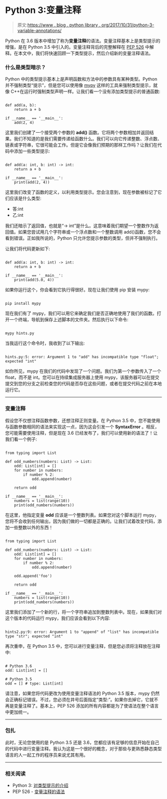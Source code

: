 # Python 3:变量注释

> 原文:[https://www . blog . python library . org/2017/10/31/python-3-variable-annotations/](https://www.blog.pythonlibrary.org/2017/10/31/python-3-variable-annotations/)

Python 在 3.6 版本中增加了称为**变量注释**的语法。变量注释基本上是类型提示的增强，是在 Python 3.5 中引入的。变量注释背后的完整解释在 [PEP 526](https://www.python.org/dev/peps/pep-0526) 中解释。在本文中，我们将快速回顾一下类型提示，然后介绍新的变量注释语法。

### 什么是类型暗示？

Python 中的类型提示基本上是声明函数和方法中的参数具有某种类型。Python 并不强制类型“提示”，但是您可以使用像 [mypy](http://mypy-lang.org/) 这样的工具来强制类型提示，就像 C++在运行时强制类型声明一样。让我们看一个没有添加类型提示的普通函数:

```

def add(a, b):
    return a + b

if __name__ == '__main__':
    add(2, 4)

```

这里我们创建了一个接受两个参数的 **add()** 函数。它将两个参数相加并返回结果。我们不知道的是我们需要传递给函数什么。我们可以向它传递整数、浮点数、链表或字符串，它很可能会工作。但是它会像我们预期的那样工作吗？让我们在代码中添加一些类型提示:

```

def add(a: int, b: int) -> int:
    return a + b

if __name__ == '__main__':
    print(add(2, 4))

```

这里我们改变了函数的定义，以利用类型提示。您会注意到，现在参数被标记了它们应该是什么类型:

*   答:int
*   乙:int

我们还暗示了返回值，也就是“-> int”是什么。这意味着我们期望一个整数作为返回值。如果您尝试用几个字符串或一个浮点数和一个整数调用 add()函数，您不会看到错误。正如我所说的，Python 只允许您提示参数的类型，但并不强制执行。

让我们将代码更新如下:

```

def add(a: int, b: int) -> int:
    return a + b

if __name__ == '__main__':
    print(add(5.0, 4))

```

如果你运行这个，你会看到它执行得很好。现在让我们使用 pip 安装 mypy:

```

pip install mypy

```

现在我们有了 mypy，我们可以用它来确定我们是否正确地使用了我们的函数。打开一个终端，导航到保存上述脚本的文件夹。然后执行以下命令:

```

mypy hints.py

```

当我运行这个命令时，我收到了以下输出:

```

hints.py:5: error: Argument 1 to "add" has incompatible type "float"; expected "int"

```

如你所见，mypy 在我们的代码中发现了一个问题。我们为第一个参数传入了一个 float，而不是 int。您可以在持续集成服务器上使用 mypy，该服务器可以在提交提交到您的分支之前检查您的代码是否存在这些问题，或者在提交代码之前在本地运行它。

* * *

### 变量注释

假设您不仅想注释函数参数，还想注释正则变量。在 Python 3.5 中，您不能使用与函数参数相同的语法来实现这一点，因为这会引发一个 **SyntaxError** 。相反，您可能需要使用注释，但是现在 3.6 已经发布了，我们可以使用新的语法了！让我们看一个例子:

```

from typing import List

def odd_numbers(numbers: List) -> List:
    odd: List[int] = []
    for number in numbers:
        if number % 2:
            odd.append(number)

    return odd

if __name__ == '__main__':
    numbers = list(range(10))
    print(odd_numbers(numbers))

```

在这里，他指定变量 **odd** 应该是一个整数列表。如果您对这个脚本运行 mypy，您将不会收到任何输出，因为我们做的一切都是正确的。让我们试着改变代码，添加一些整数以外的东西！

```

from typing import List

def odd_numbers(numbers: List) -> List:
    odd: List[int] = []
    for number in numbers:
        if number % 2:
            odd.append(number)

    odd.append('foo')

    return odd

if __name__ == '__main__':
    numbers = list(range(10))
    print(odd_numbers(numbers))

```

这里我们添加了一个新的行，将一个字符串追加到整数列表中。现在，如果我们对这个版本的代码运行 mypy，我们应该会看到以下内容:

```

hints2.py:9: error: Argument 1 to "append" of "list" has incompatible type "str"; expected "int"

```

再次重申，在 Python 3.5 中，您可以进行变量注释，但是您必须将注释放在注释中:

```

# Python 3.6
odd: List[int] = []

# Python 3.5
odd = [] # type: List[int]

```

请注意，如果您将代码更改为使用变量注释语法的 Python 3.5 版本，mypy 仍然会正确标记错误。不过，您必须在井号后面指定“类型:”。如果你去掉它，它就不再是变量注释了。基本上，PEP 526 添加的所有内容都是为了使语法在整个语言中更加统一。

* * *

### 包扎

此时，无论您使用的是 Python 3.5 还是 3.6，您都应该有足够的信息开始在自己的代码中进行变量注释。我认为这是一个很好的概念，对于那些与更熟悉静态类型语言的人一起工作的程序员来说尤其有用。

* * *

### 相关阅读

*   Python 3: [对类型提示的介绍](https://www.blog.pythonlibrary.org/2016/01/19/python-3-an-intro-to-type-hinting/)
*   PEP 526 - [变量注释的语法](https://www.python.org/dev/peps/pep-0526/)